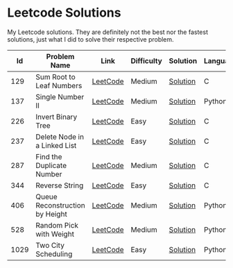 # Leetcode Solutions
My Leetcode solutions. They are definitely not the best nor the fastest solutions, just what I did to solve their respective problem.

Id|Problem Name|Link|Difficulty|Solution|Language
--|------------|----|----------|--------|---------
129|Sum Root to Leaf Numbers|[LeetCode](https://leetcode.com/problems/sum-root-to-leaf-numbers/)|Medium|[Solution](https://github.com/Haato3o/leetcode-solutions/blob/master/sum-root-to-leaf-numbers/solution.c)|C
137|Single Number II|[LeetCode](https://leetcode.com/problems/single-number-ii/)|Medium|[Solution](https://github.com/Haato3o/leetcode-solutions/blob/master/single-number-ii/solution.py)|Python3
226|Invert Binary Tree|[LeetCode](https://leetcode.com/problems/invert-binary-tree/)|Easy|[Solution](https://github.com/Haato3o/leetcode-solutions/blob/master/invert-binary-tree/solution.c)|C
237|Delete Node in a Linked List|[LeetCode](https://leetcode.com/problems/delete-node-in-a-linked-list)|Easy|[Solution](https://github.com/Haato3o/leetcode-solutions/blob/master/delete-node-in-a-linked-list/solution.c)|C
287|Find the Duplicate Number|[LeetCode](https://leetcode.com/problems/find-the-duplicate-number/)|Medium|[Solution](https://github.com/Haato3o/leetcode-solutions/blob/master/find-the-duplicate-number/solution.c)|C
344|Reverse String|[LeetCode](https://leetcode.com/problems/reverse-string/)|Easy|[Solution](https://github.com/Haato3o/leetcode-solutions/blob/master/reverse-string/solution.c)|C
406|Queue Reconstruction by Height|[LeetCode](https://leetcode.com/problems/queue-reconstruction-by-height/)|Medium|[Solution](https://github.com/Haato3o/leetcode-solutions/blob/master/queue-reconstruction-by-height/solution.py)|Python3
528|Random Pick with Weight|[LeetCode](https://leetcode.com/problems/random-pick-with-weight/)|Medium|[Solution](https://github.com/Haato3o/leetcode-solutions/blob/master/random-pick-with-weight/solution.py)|Python3
1029|Two City Scheduling|[LeetCode](https://leetcode.com/problems/two-city-scheduling/)|Easy|[Solution](https://github.com/Haato3o/leetcode-solutions/blob/master/two-city-scheduling/solution.py)|Python3
